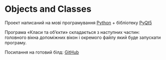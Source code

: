 # Objects and Classes
Проект написаний на мові програмування [Python](https://www.python.org/) + бібліотеку [PyQt5](https://pypi.org/project/PyQt5/)

Програма «Класи та об’єкти» складається з наступних частин: головного вікна допоміжних вікон і окремого файлу який буде запускати програму.

Посилання на готовий білд: [GitHub](https://github.com/andrii-brend/objects-and-classes-py)
